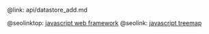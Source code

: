 @link: api/datastore_add.md

@seolinktop: [javascript web framework](https://webix.com)
@seolink: [javascript treemap](https://webix.com/widget/treemap/)